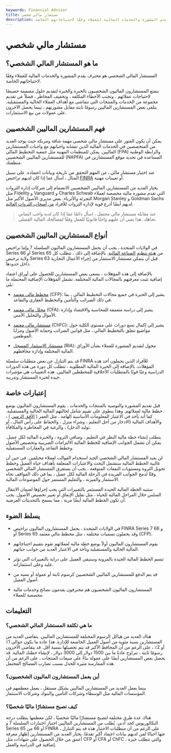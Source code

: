 ```yaml
---
keywords: Financial Advisor
title: مستشار مالي شخصي
description: المستشار المالي الشخصي هو محترف يقدم المشورة والخدمات المالية للعملاء وفقًا لاحتياجاتهم الخاصة.
---
```


# مستشار مالي شخصي
## ما هو المستشار المالي الشخصي؟

المستشار المالي الشخصي هو محترف يقدم المشورة والخدمات المالية للعملاء وفقًا لاحتياجاتهم الخاصة.

يتمتع المستشارون الماليون الشخصيون بالخبرة والخبرة لتقديم حلول مصممة خصيصًا لاحتياجات عملائهم ، وتجنب الأخطاء المكلفة ، وتخفيف المخاطر ، فضلاً عن تقديم مجموعة من الخدمات والمنتجات التي تتماشى مع أهداف العملاء الحالية والمستقبلية. يتلقى بعض المستشارين الماليين رسومًا ثابتة مقابل مشورتهم ، بينما يحصل الآخرون على عمولات من بيع الاستثمارات.

## فهم المستشارين الماليين الشخصيين

يمكن أن يكون العثور على مستشار مالي شخصي مهمة شاقة ومربكة حيث يوجد العديد من المتخصصين في الخدمات المالية الذين تتشابه واجباتهم مع واجبات المستشارين الماليين. يمكن للمنظمات المهنية مثل جمعية التخطيط المالي (FPA) والرابطة الوطنية للمستشارين الماليين الشخصيين (NAPFA) المساعدة في تحديد موقع المستشارين في منطقتك.

عند اختيار مستشار مالي ، من المهم التحقق من تاريخه وبيانات اعتماده. على سبيل المثال ، اسأل عما إذا كان لديهم تراخيص [FINRA](/finra) أو تعيينات مهنية.

يختار العديد من المستشارين الماليين الشخصيين الانضمام إلى شركات إدارة الثروات مثل Fidelity و Vanguard و Charles Schwab التي تقدم مشورة مالية مخصصة لعملاء التجزئة والأثرياء. بعض مديري الأصول الأكبر مثل Morgan Stanley و Goldman Sachs لديهم أيضًا أذرع قوية لإدارة الثروات للأفراد [من أصحاب الثروات العالية](/hnwi).

> عند مقابلة مستشار مالي محتمل ، اسأل دائمًا عما إذا كان لديه واجب ائتماني تجاهك. هذا يعني أن عليهم واجبًا قانونيًا للعمل وفقًا لمصالحك المالية الفضلى.

>

## أنواع المستشارين الماليين الشخصيين

في الولايات المتحدة ، يجب أن يحمل المستشارون الماليون السلسلة 7 وإما تراخيص Series 66 أو Series 65 من [هيئة تنظيم](/finra) [الصناعة المالية](/finra). بالإضافة إلى ذلك ، تتطلب كل ولاية ترخيص Series 63 قبل أن يتمكن مستشار الاستثمار من إجراء الأعمال التجارية داخل حدودها.

بالإضافة إلى هذه المؤهلات ، يسعى بعض المستشارين للحصول على أوراق اعتماد إضافية تثبت معرفتهم بالمجالات المالية المختلفة. تشمل المؤهلات الإضافية المحتملة ما يلي:

- [مخطط مالي معتمد](/cfp) (CFP): يشير إلى الخبرة في جميع مجالات التخطيط المالي ، بما في ذلك الضرائب والتأمين والتخطيط العقاري والتقاعد.

- [محلل مالي معتمد](/cfa) (CFA): يشير إلى دراسة متعمقة للمحاسبة والاقتصاد وإدارة الأموال والتحليل الأمني.

- [مستشار مالي معتمد](/chartered-financial-consultant-chfc) (ChFC): يشير إلى إكمال تسع دورات على مستوى الكلية حول مواضيع تتعلق بالتخطيط المالي ، مثل قوانين الضرائب وحماية الأصول ومزايا الموظفين.

- [مستشار الاستثمار المسجل](/ria) (RIA): مخول لتقديم المشورة للعملاء بشأن الأوراق المالية المختلفة وإدارة محافظهم.

قد يتم التنازل عن بعض متطلبات سلسلة FINRA للأفراد الذين يحملون أحد هذه المؤهلات. بالإضافة إلى الخبرة المالية المطلوبة ، تتطلب كل دورة من هذه الدورات الدراسية وعيًا قويًا بالمتطلبات الأخلاقية للمخططين الماليين. هذه التعيينات هي مؤشرات جيدة لخبرة المستشار وتدريبه.

## إعتبارات خاصة

قبل تقديم المشورة والتوصية بالمنتجات والخدمات ، يقوم المستشارون الماليون بوضع خطط مالية لعملائهم. وهذا ينطوي على تقييم شامل لحالتهم المالية الحالية والمستقبلية. كما أنه يأخذ في الاعتبار المعلومات الأساسية الهامة ، مثل العمر ( [الأفق الزمني](/timehorizon) ) ، والأهداف المالية (الادخار من أجل التعليم ، وشراء منزل ، والحفاظ على رأس المال ، أو توليد الدخل) ، والرغبة في المخاطرة والمكافأة.

يتطلب إنشاء خطة مالية النظر في التعليم ، وصافي الثروة ، والخبرة المالية لكل عميل. يمكن أن تشمل الجوانب الإضافية للخطط المالية الالتزامات الضريبية وتخصيص الأصول وخطط التقاعد والعقارات المستقبلية.

لن يعيد المستشار المالي الشخصي الجيد استخدام القوالب لعملاء مختلفين. في حين أن غالبية الخطط المالية ستشمل البحث والاعتبارات المتعلقة بأهداف حياة العميل وخطط تحويل الثروة ومستويات النفقات المتوقعة ، يجب أن يستغرق المستشار المالي الشخصي وقتًا لدمج الجوانب الفريدة في الرحلة المالية لكل عميل ، بما في ذلك المواقف تجاه الاستثمار والميزنة ، والتعليم المستمر حول الموضوعات المالية.

ستنبه الخطة المالية الجيدة المستثمر بالتغييرات التي يجب إجراؤها لضمان الانتقال السلس خلال المراحل المالية للحياة ، مثل تقليل الإنفاق أو تغيير تخصيص الأصول. يجب أن تكون الخطط المالية أيضًا مرنة ، مما يسمح بالتحديثات العرضية.

## يسلط الضوء

- في الولايات المتحدة ، يحمل المستشارون الماليون تراخيص FINRA Series 7 و 66 أو Series 65 وقد يحملون تسميات مختلفة ، مثل مخطط مالي معتمد (CFP).

- يقوم المستشارون الماليون أولاً بوضع خطة مالية لعملائهم تقوم بتقييم احتياجاتهم المالية الحالية والمستقبلية وتأخذ في الاعتبار العديد من جوانب حياتهم.

- تتسم الخطط المالية الجيدة بالمرونة وستبقي العميل على دراية بالتغييرات التي تؤثر عليه وعلى استثماراته.

- قد يتم الدفع للمستشارين الماليين الشخصيين كرسوم ثابتة أو عمولة أو نسبة من أصول العميل.

- المستشارون الماليون الشخصيون هم محترفون يقدمون نصائح وخدمات مالية مخصصة للعملاء.

## التعليمات

### ما هي تكلفة المستشار المالي الشخصي؟

هناك العديد من هياكل الرسوم المختلفة للمستشارين الماليين. يتقاضى العديد من المستشارين نسبة مئوية من أصول العميل الخاضعة للإدارة. هذا عادة ما يكون حوالي 1٪ أو 2٪ ، على الرغم من أن المحافظ الأكبر قد يتم تحصيلها بنسبة أقل. قد يتقاضى الآخرون رسومًا ثابتة ، تتراوح عادةً ما بين 1500 دولار إلى 3000 دولار ، لإنشاء خطتك المالية. قد يحصل بعض المستشارين أيضًا على عمولة بناءً على مبيعات المنتجات ، على الرغم من أن هذه الممارسة مثيرة للجدل بسبب تضارب المصالح المحتمل.

### أين يعمل المستشارون الماليون الشخصيون؟

بينما يعمل العديد من المستشارين الماليين بشكل مستقل ، يعمل معظمهم في المؤسسات المالية مثل الوسطاء وشركات التأمين والبنوك وشركات الاستثمار.

### كيف تصبح مستشارًا ماليًا شخصيًا؟

هناك عدة طرق مختلفة لتصبح مستشارًا ماليًا شخصيًا ، لكن معظمها يتطلب درجة البكالوريوس كحد أدنى. يُطلب من المستشارين الماليين اجتياز اختبارات السلسلة 7 و Series 65 أو 66 من FINRA ، على الرغم من أن متطلبات الاختبار هذه قد يتم التنازل عنها أحيانًا لمن لديهم بيانات اعتماد أكثر تقدمًا. يختار العديد من المستشارين إظهار معرفة أعمق من خلال الحصول على شهادات مثل CFP أو CFA أو ChFC ، والتي تتطلب خبرة إضافية في الدراسة والعمل.

